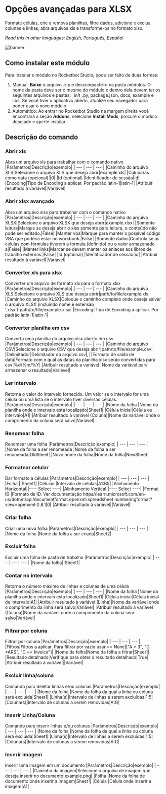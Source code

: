 



# Opções avançadas para XLSX
  
Formate células, crie e remova planilhas, filtre dados, adicione e exclua colunas e linhas, abra arquivos xls e transforme-os no formato xlsx.  

*Read this in other languages: [English](Manual_AdvancedXLSX.md), [Português](Manual_AdvancedXLSX.pr.md), [Español](Manual_AdvancedXLSX.es.md)*
  
![banner](imgs/Banner_AdvancedXLSX.png)
## Como instalar este módulo
  
Para instalar o módulo no Rocketbot Studio, pode ser feito de duas formas:
1. Manual: __Baixe__ o arquivo .zip e descompacte-o na pasta módulos. O nome da pasta deve ser o mesmo do módulo e dentro dela devem ter os seguintes arquivos e pastas: \__init__.py, package.json, docs, example e libs. Se você tiver o aplicativo aberto, atualize seu navegador para poder usar o novo módulo.
2. Automático: Ao entrar no Rocketbot Studio na margem direita você encontrará a seção **Addons**, selecione **Install Mods**, procure o módulo desejado e aperte instalar.  


## Descrição do comando

### Abrir xls
  
Abra um arquivo xls para trabalhar com o comando nativo
|Parâmetros|Descrição|exemplo|
| --- | --- | --- |
|Caminho do arquivo XLS|Selecione o arquivo XLS que deseja abrir|example.xls|
|Coluna/as como data (opcional)||0|
|Id (optional) |Identificador de sessão|id|
|Encoding|Tipo de Encoding a aplicar. Por padrão latin-1|latin-1|
|Atribuir resultado à variável||Variável|

### Abrir xlsx avançado
  
Abra um arquivo xlsx para trabalhar com o comando nativo
|Parâmetros|Descrição|exemplo|
| --- | --- | --- |
|Caminho do arquivo XLSX|Selecione o arquivo XLSX que deseja abrir|example.xlsx|
|Somente leitura|Marque se deseja abrir o xlsx somente para leitura, o conteúdo não pode ser editado.|False|
|Manter vba|Marque para manter o possível código VBA que poderia estar no workbook.|False|
|Somente dados|Controla se as celulas com fórmulas tiverem a fórmula (definido) ou o valor armazenado a|False|
|Manter links|Marcar se devem manter os enlaces aos libros de trabalho externos.|False|
|Id (optional) |Identificador de sessão|id|
|Atribuir resultado à variável||Variável|

### Converter xls para xlsx
  
Converter um arquivo de formato xls para o formato xlsx
|Parâmetros|Descrição|exemplo|
| --- | --- | --- |
|Caminho do arquivo XLS|Selecione o arquivo XLS que deseja abrir|path/to/file/example.xls|
|Caminho do arquivo XLSX|Coloque o caminho completo onde deseja salvar o arquivo XLSX (incluindo nome e extensão '.xlsx')|path/to/file/example.xlsx|
|Encoding|Tipo de Encoding a aplicar. Por padrão latin-1|latin-1|

### Converter planilha em csv
  
Converta uma planilha do arquivo xlsx aberto em csv
|Parâmetros|Descrição|exemplo|
| --- | --- | --- |
|Caminho do arquivo CSV|Selecione o arquivo CSV que deseja abrir|path/to/file/example.csv|
|Delimitador|Delimitador da arquivo csv|,|
|Formato de saída de data|Formato com o qual as datas da planilha xlsx serão convertidas para csv|%d/%m/%Y|
|Atribuir resultado a variável |Nome da variável para armazenar o resultado|Variável|

### Ler intervalo
  
Retorna o valor do intervalo fornecido. Um valor se o intervalo for uma célula ou uma lista se o intervalo tiver diversas células.
|Parâmetros|Descrição|exemplo|
| --- | --- | --- |
|Nome da folha |Nome da planilha onde o intervalo está localizado|Sheet1|
|Célula inicial|Célula ou intervalo|A1|
|Atribuir resultado à variável (Coluna)|Nome da variável onde o comprimento da coluna será salvo|Variável|

### Renomear folha
  
Renomear uma folha
|Parâmetros|Descrição|exemplo|
| --- | --- | --- |
|Nome da folha a ser renomeada |Nome da folha a ser renomeada|OldSheet|
|Novo nome da folha|Nome da folha|NewSheet|

### Formatear celular
  
Dar formato a células
|Parâmetros|Descrição|exemplo|
| --- | --- | --- |
|Folha ||Sheet1|
|Células |Intervalo de células|A1:B5|
|Alinhamento Horizontal||---- Select ----|
|Alinhamento Vertical||---- Select ----|
|Format ID |Formato de ID. Ver documentação https//learn.microsoft.com/en-us/dotnet/api/documentformat.openxml.spreadsheet.numberingformat?view=openxml-2.8.1|0|
|Atribuir resultado à variável||Variável|

### Criar folha
  
Criar uma nova folha
|Parâmetros|Descrição|exemplo|
| --- | --- | --- |
|Nome da folha |Nome da folha a ser criada|Sheet2|

### Excluir folha
  
Excluir uma folha de pasta de trabalho
|Parâmetros|Descrição|exemplo|
| --- | --- | --- |
|Nome da folha||Sheet1|

### Contar no intervalo
  
Retorna o número máximo de linhas e colunas de uma célula
|Parâmetros|Descrição|exemplo|
| --- | --- | --- |
|Nome da folha |Nome da planilha onde o intervalo está localizado|Sheet1|
|Célula inicial|Célula inicial de intervalo|A1|
|Atribuir resultado à variável (Linha)|Nome da variável onde o comprimento da linha será salvo|Variável|
|Atribuir resultado à variável (Coluna)|Nome da variável onde o comprimento da coluna será salvo|Variável|

### Filtrar por coluna
  
Filtrar por coluna
|Parâmetros|Descrição|exemplo|
| --- | --- | --- |
|Filtros|Filtros a aplicar. Para filtrar por vazio usar == None|["A > 3", "D *ARS", "C == Invoice"]|
|Nome da folha|Nome da folha a filtrar|Sheet1|
|Resultado detalhado|Verifique para obter o resultado detalhado|True|
|Atribuir resultado à variável||Variável|

### Excluir linha/coluna
  
Comando para deletar linhas e/ou colunas
|Parâmetros|Descrição|exemplo|
| --- | --- | --- |
|Nome da folha |Nome da folha da qual a linha ou coluna será excluída|Sheet1|
|Linha(s)|Intervalo de linhas a serem excluídas|1:5|
|Coluna(s)|Intervalo de colunas a serem removidas|A:G|

### Inserir Linha/Coluna
  
Comando para inserir linhas e/ou colunas
|Parâmetros|Descrição|exemplo|
| --- | --- | --- |
|Nome da folha |Nome da folha da qual a linha ou coluna será excluída|Sheet1|
|Linha(s)|Intervalo de linhas a serem excluídas|1:5|
|Coluna(s)|Intervalo de colunas a serem removidas|A:G|

### Inserir imagem
  
Inserir uma imagem em um documento
|Parâmetros|Descrição|exemplo|
| --- | --- | --- |
|Caminho da imagem|Selecione o arquivo de imagem que deseja inserir no documento|example.png|
|Folha |Nome da folha de documento onde inserir a imagem|Sheet1|
|Célula |Célula onde inserir a imagem|A1|
